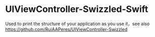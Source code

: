 # UIViewController-Swizzled-Swift
Used to print the structure of your application as you use it，see also https://github.com/RuiAAPeres/UIViewController-Swizzled
